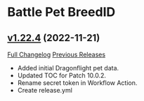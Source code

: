 # Battle Pet BreedID

## [v1.22.4](https://github.com/MMOSimca/BattlePetBreedID/tree/v1.22.4) (2022-11-21)
[Full Changelog](https://github.com/MMOSimca/BattlePetBreedID/compare/v1.22.3...v1.22.4) [Previous Releases](https://github.com/MMOSimca/BattlePetBreedID/releases)

- Added initial Dragonflight pet data.  
- Updated TOC for Patch 10.0.2.  
- Rename secret token in Workflow Action.  
- Create release.yml  